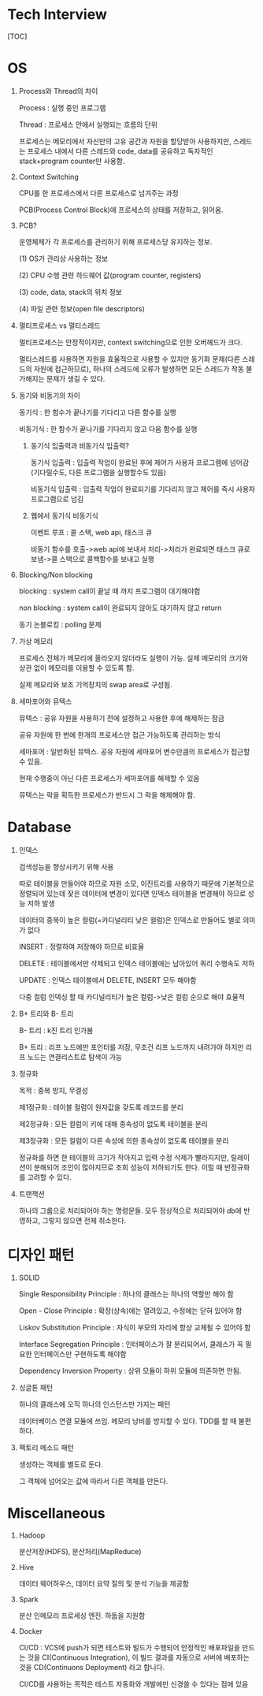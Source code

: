 # Tech Interview

[TOC]

# OS

1. Process와 Thread의 차이

   Process : 실행 중인 프로그램

   Thread : 프로세스 안에서 실행되는 흐름의 단위

   프로세스는 메모리에서 자신만의 고유 공간과 자원을 할당받아 사용하지만, 스레드는 프로세스 내에서 다른 스레드와 code, data를 공유하고 독자적인 stack+program counter만 사용함.



2. Context Switching

   CPU를 한 프로세스에서 다른 프로세스로 넘겨주는 과정

   PCB(Process Control Block)에 프로세스의 상태를 저장하고, 읽어옴.



3. PCB?

   운영체제가 각 프로세스를 관리하기 위해 프로세스당 유지하는 정보.

   (1) OS가 관리상 사용하는 정보

   (2) CPU 수행 관련 하드웨어 값(program counter, registers)

   (3) code, data, stack의 위치 정보

   (4) 파일 관련 정보(open file descriptors)



4. 멀티프로세스 vs 멀티스레드

   멀티프로세스는 안정적이지만, context switching으로 인한 오버헤드가 크다.

   멀티스레드를 사용하면 자원을 효율적으로 사용할 수 있지만 동기화 문제(다른 스레드의 자원에 접근하므로), 하나의 스레드에 오류가 발생하면 모든 스레드가 작동 불가해지는 문제가 생길 수 있다.



5. 동기와 비동기의 차이

   동기식 : 한 함수가 끝나기를 기다리고 다른 함수를 실행

   비동기식 : 한 함수가 끝나기를 기다리지 않고 다음 함수를 실행

   1) 동기식 입출력과 비동기식 입출력?

      동기식 입출력 : 입출력 작업이 완료된 후에 제어가 사용자 프로그램에 넘어감(기다릴수도, 다른 프로그램을 실행할수도 있음)

      비동기식 입출력 : 입출력 작업이 완료되기를 기다리지 않고 제어를 즉시 사용자 프로그램으로 넘김

   2. 웹에서 동기식 비동기식

      이벤트 루프 : 콜 스택, web api, 태스크 큐

      비동기 함수를 호출->web api에 보내서 처리->처리가 완료되면 태스크 큐로 보냄->콜 스택으로 콜백함수를 보내고 실행



6. Blocking/Non blocking

   blocking : system call이 끝날 때 까지 프로그램이 대기해야함

   non blocking : system call이 완료되지 않아도 대기하지 않고 return

   동기 논블로킹 : polling 문제



7. 가상 메모리

   프로세스 전체가 메모리에 올라오지 않더라도 실행이 가능. 실제 메모리의 크기와 상관 없이 메모리를 이용할 수 있도록 함.

   실제 메모리와 보조 기억장치의 swap area로 구성됨.



8. 세마포어와 뮤텍스

   뮤텍스 : 공유 자원을 사용하기 전에 설정하고 사용한 후에 해제하는 잠금

   공유 자원에 한 번에 한개의 프로세스만 접근 가능하도록 관리하는 방식

   세마포어 : 일반화된 뮤텍스. 공유 자원에 세마포어 변수만큼의 프로세스가 접근할 수 있음.

   현재 수행중이 아닌 다른 프로세스가 세마포어를 해제할 수 있음

   뮤텍스는 락을 획득한 프로세스가 반드시 그 락을 해제해야 함.





# Database

1. 인덱스

   검색성능을 향상시키기 위해 사용

   따로 테이블을 만들어야 하므로 자원 소모, 이진트리를 사용하기 때문에 기본적으로 정렬되어 있는데 잦은 데이터에 변경이 있다면 인덱스 테이블을 변경해야 하므로 성능 저하 발생

   데이터의 중복이 높은 컬럼(=카디널리티 낮은 컬럼)은 인덱스로 만들어도 별로 의미가 없다


   INSERT : 정렬하여 저장해야 하므로 비효율

   DELETE : 테이블에서만 삭제되고 인덱스 테이블에는 남아있어 쿼리 수행속도 저하

   UPDATE : 인덱스 테이블에서 DELETE, INSERT 모두 해야함


   다중 컬럼 인덱싱 할 때 카디널리티가 높은 컬럼->낮은 컬럼 순으로 해야 효율적



2. B+ 트리와 B- 트리

   B- 트리 : k진 트리 인가봄

   B+ 트리 : 리프 노드에만 포인터를 저장, 무조건 리프 노드까지 내려가야 하지만 리프 노드는 연결리스트로 탐색이 가능



3. 정규화

   목적 : 중복 방지, 무결성

   제1정규화 : 테이블 컬럼이 원자값을 갖도록 레코드를 분리

   제2정규화 : 모든 컬럼이 키에 대해 종속성이 없도록 테이블을 분리

   제3정규화 : 모든 컬럼이 다른 속성에 의한 종속성이 없도록 테이블을 분리

   정규화를 하면 한 테이블의 크기가 작아지고 입력 수정 삭제가 빨라지지만, 릴레이션이 분해되어 조인이 많아지므로 조회 성능이 저하되기도 한다. 이럴 때 반정규화를 고려할 수 있다.



4. 트랜잭션

   하나의 그룹으로 처리되어야 하는 명령문들. 모두 정상적으로 처리되어야 db에 반영하고, 그렇지 않으면 전체 취소한다.



# 디자인 패턴

1. SOLID

   Single Responsibility Principle : 하나의 클래스는 하나의 역할만 해야 함

   Open - Close Principle : 확장(상속)에는 열려있고, 수정에는 닫혀 있어야 함

   Liskov Substitution Principle : 자식이 부모의 자리에 항상 교체될 수 있어야 함

   Interface Segregation Principle : 인터페이스가 잘 분리되어서, 클래스가 꼭 필요한 인터페이스만 구현하도록 해야함

   Dependency Inversion Property : 상위 모듈이 하위 모듈에 의존하면 안됨.

   

2. 싱글톤 패턴

   하나의 클래스에 오직 하나의 인스턴스만 가지는 패턴

   데이터베이스 연결 모듈에 쓰임. 메모리 낭비를 방지할 수 있다. TDD를 할 때 불편하다.



3. 팩토리 메소드 패턴

   생성하는 객체를 별도로 둔다.

   그 객체에 넘어오는 값에 따라서 다른 객체를 만든다.



# Miscellaneous

1. Hadoop

   분산저장(HDFS), 분산처리(MapReduce)

2. Hive

   데이터 웨어하우스, 데이터 요약 질의 및 분석 기능을 제공함

3. Spark

   분산 인메모리 프로세싱 엔진. 하둡을 지원함

4. Docker

   CI/CD : VCS에 push가 되면 테스트와 빌드가 수행되어 안정적인 배포파일을 만드는 것을 CI(Continuous Integration), 이 빌드 결과를 자동으로 서버에 배포하는 것을 CD(Continuons Deployment) 라고 합니다.

   CI/CD를 사용하는 목적은 테스트 자동화와 개발에만 신경쓸 수 있다는 점에 있음